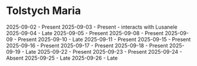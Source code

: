 # Tolstych Maria
2025-09-02 - Present
2025-09-03 - Present - interacts with Lusanele
2025-09-04 - Late
2025-09-05 - Present
2025-09-08 - Present
2025-09-09 - Present
2025-09-10 - Late
2025-09-11 - Present
2025-09-15 - Present
2025-09-16 - Present
2025-09-17 - Present
2025-09-18 - Present
2025-09-19 - Late
2025-09-22 - Present
2025-09-23 - Present
2025-09-24 - Absent
2025-09-25 - Late
2025-09-26 - Late
